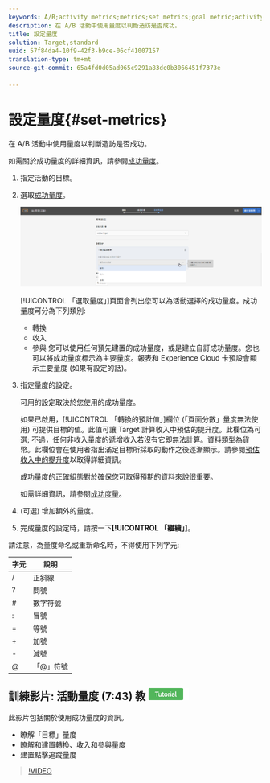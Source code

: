 ```yaml
---
keywords: A/B;activity metrics;metrics;set metrics;goal metric;activity settings;success metric;conversion;revenue;engagement
description: 在 A/B 活動中使用量度以判斷造訪是否成功。
title: 設定量度
solution: Target,standard
uuid: 57f84da4-10f9-42f3-b9ce-06cf41007157
translation-type: tm+mt
source-git-commit: 65a4fd0d05ad065c9291a83dc0b3066451f7373e

---
```



# 設定量度{#set-metrics}

在 A/B 活動中使用量度以判斷造訪是否成功。

如需關於成功量度的詳細資訊，請參閱[成功量度](../../../c-activities/r-success-metrics/success-metrics.md#reference_D011575C85DA48E989A244593D9B9924)。

1. 指定活動的目標。
1. 選取[成功量度](../../../c-activities/r-success-metrics/success-metrics.md#reference_D011575C85DA48E989A244593D9B9924)。

   ![選取成功量度](/help/c-activities/t-test-ab/t-test-create-ab/assets/ab_metrics-new.png)

   [!UICONTROL 「選取量度」]頁面會列出您可以為活動選擇的成功量度。成功量度可分為下列類別:

   * 轉換
   * 收入
   * 參與
   您可以使用任何預先建置的成功量度，或是建立自訂成功量度。您也可以將成功量度標示為主要量度。報表和 Experience Cloud 卡預設會顯示主要量度 (如果有設定的話)。
1. 指定量度的設定。

   可用的設定取決於您使用的成功量度。

   如果已啟用，[!UICONTROL 「轉換的預計值」]欄位 (「頁面分數」量度無法使用) 可提供目標的值。此值可讓 Target 計算收入中預估的提升度。此欄位為可選; 不過，任何非收入量度的遞增收入若沒有它即無法計算。資料類型為貨幣。此欄位會在使用者指出滿足目標所採取的動作之後逐漸顯示。請參閱[預估收入中的提升度](../../../administrating-target/r-target-account-preferences/estimating-lift-in-revenue.md#concept_32F875D8F91349CE86AF391F65BEAEEE)以取得詳細資訊。

   成功量度的正確組態對於確保您可取得預期的資料來說很重要。

   如需詳細資訊，請參閱[成功度量](../../../c-activities/r-success-metrics/success-metrics.md#reference_D011575C85DA48E989A244593D9B9924)。
1. (可選) 增加額外的量度。
1. 完成量度的設定時，請按一下&#x200B;**[!UICONTROL 「繼續」]**。

請注意，為量度命名或重新命名時，不得使用下列字元:

| 字元 | 說明 |
|--- |--- |
| / | 正斜線 |
| ? | 問號 |
| # | 數字符號 |
| : | 冒號 |
| = | 等號 |
| + | 加號 |
| - | 減號 |
| @ | 「@」符號 |

## 訓練影片: 活動量度 (7:43) 教 ![學課程徽章](/help/assets/tutorial.png)

此影片包括關於使用成功量度的資訊。

* 瞭解「目標」量度
* 瞭解和建置轉換、收入和參與量度
* 建置點擊追蹤量度

>[!VIDEO](https://video.tv.adobe.com/v/17380)
